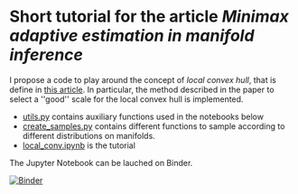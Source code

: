 # Short tutorial for the article *Minimax adaptive estimation in manifold inference*

I propose a code to play around the concept of *local convex hull*, that is define in [this article](https://arxiv.org/abs/2001.04896). In particular, the method described in the paper to select a ''good'' scale for the local convex hull is implemented.

- [utils.py](todo) contains auxiliary functions used in the notebooks below
- [create_samples.py](todo) contains different functions to sample according to different distributions on manifolds.
- [local_conv.ipynb](todo) is the tutorial 

The Jupyter Notebook can be lauched on Binder.

[![Binder](https://mybinder.org/badge_logo.svg)](https://mybinder.org/v2/gh/vincentdivol/local-convex-hull/HEAD?urlpath=https%3A%2F%2Fgithub.com%2Fvincentdivol%2Flocal-convex-hull%2Fblob%2Fmain%2Flocal_convex_hull.ipynb)
